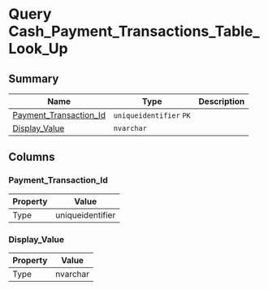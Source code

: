 # Query Cash_Payment_Transactions_Table_Look_Up


## Summary

| Name | Type | Description |
| - | - | --- |
|[Payment_Transaction_Id](#payment_transaction_id)|`uniqueidentifier` `PK`||
|[Display_Value](#display_value)|`nvarchar` ||

## Columns

### Payment_Transaction_Id

| Property | Value |
| - | - |
|Type|uniqueidentifier|

### Display_Value

| Property | Value |
| - | - |
|Type|nvarchar|


